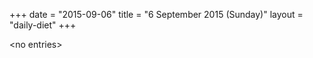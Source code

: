 +++
date = "2015-09-06"
title = "6 September 2015 (Sunday)"
layout = "daily-diet"
+++


\<no entries\>
